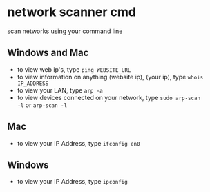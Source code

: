 # network scanner cmd
scan networks using your command line

## Windows and Mac
* to view web ip's, type <code>ping WEBSITE_URL</code>
* to view information on anything (website ip), (your ip), type <code>whois IP_ADDRESS</code>
* to view your LAN, type <code>arp -a</code>
* to view devices connected on your network, type <code>sudo arp-scan -l</code> or <code>arp-scan -l</code>

## Mac
* to view your IP Address, type <code>ifconfig en0</code>

## Windows
* to view your IP Address, type <code>ipconfig</code>

